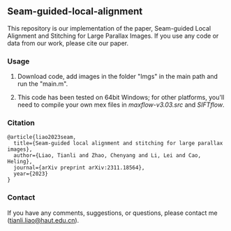 ## Seam-guided-local-alignment

This repository is our implementation of the paper, Seam-guided Local Alignment and Stitching for Large Parallax Images. If you use any code or data from our work, please cite our paper.

### Usage

1. Download code, add images in the folder "Imgs" in the main path and run the "main.m".

2. This code has been tested on 64bit Windows; for other platforms, you'll need to compile your own mex files in _maxflow-v3.03.src_ and _SIFTflow_.

### Citation
```
@article{liao2023seam,
  title={Seam-guided local alignment and stitching for large parallax images},
  author={Liao, Tianli and Zhao, Chenyang and Li, Lei and Cao, Heling},
  journal={arXiv preprint arXiv:2311.18564},
  year={2023}
}
```

### Contact

If you have any comments, suggestions, or questions, please contact me (tianli.liao@haut.edu.cn).
